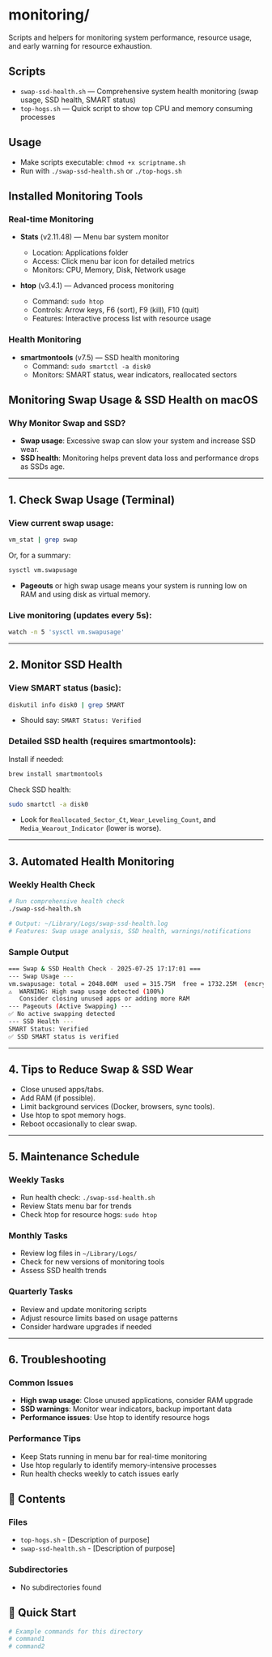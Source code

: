 # monitoring/

Scripts and helpers for monitoring system performance, resource usage, and early warning for resource exhaustion.

## Scripts
- `swap-ssd-health.sh` — Comprehensive system health monitoring (swap usage, SSD health, SMART status)
- `top-hogs.sh` — Quick script to show top CPU and memory consuming processes

## Usage
- Make scripts executable: `chmod +x scriptname.sh`
- Run with `./swap-ssd-health.sh` or `./top-hogs.sh`

## Installed Monitoring Tools

### Real-time Monitoring
- **Stats** (v2.11.48) — Menu bar system monitor
  - Location: Applications folder
  - Access: Click menu bar icon for detailed metrics
  - Monitors: CPU, Memory, Disk, Network usage

- **htop** (v3.4.1) — Advanced process monitoring
  - Command: `sudo htop`
  - Controls: Arrow keys, F6 (sort), F9 (kill), F10 (quit)
  - Features: Interactive process list with resource usage

### Health Monitoring
- **smartmontools** (v7.5) — SSD health monitoring
  - Command: `sudo smartctl -a disk0`
  - Monitors: SMART status, wear indicators, reallocated sectors

## Monitoring Swap Usage & SSD Health on macOS

### Why Monitor Swap and SSD?
- **Swap usage**: Excessive swap can slow your system and increase SSD wear.
- **SSD health**: Monitoring helps prevent data loss and performance drops as SSDs age.

---

## 1. Check Swap Usage (Terminal)

### View current swap usage:
```sh
vm_stat | grep swap
```
Or, for a summary:
```sh
sysctl vm.swapusage
```

- **Pageouts** or high swap usage means your system is running low on RAM and using disk as virtual memory.

### Live monitoring (updates every 5s):
```sh
watch -n 5 'sysctl vm.swapusage'
```

---

## 2. Monitor SSD Health

### View SMART status (basic):
```sh
diskutil info disk0 | grep SMART
```
- Should say: `SMART Status: Verified`

### Detailed SSD health (requires smartmontools):
Install if needed:
```sh
brew install smartmontools
```
Check SSD health:
```sh
sudo smartctl -a disk0
```
- Look for `Reallocated_Sector_Ct`, `Wear_Leveling_Count`, and `Media_Wearout_Indicator` (lower is worse).

---

## 3. Automated Health Monitoring

### Weekly Health Check
```bash
# Run comprehensive health check
./swap-ssd-health.sh

# Output: ~/Library/Logs/swap-ssd-health.log
# Features: Swap usage analysis, SSD health, warnings/notifications
```

### Sample Output
```bash
=== Swap & SSD Health Check - 2025-07-25 17:17:01 ===
--- Swap Usage ---
vm.swapusage: total = 2048.00M  used = 315.75M  free = 1732.25M  (encrypted)
⚠️  WARNING: High swap usage detected (100%)
   Consider closing unused apps or adding more RAM
--- Pageouts (Active Swapping) ---
✅ No active swapping detected
--- SSD Health ---
SMART Status: Verified
✅ SSD SMART status is verified
```

---

## 4. Tips to Reduce Swap & SSD Wear
- Close unused apps/tabs.
- Add RAM (if possible).
- Limit background services (Docker, browsers, sync tools).
- Use htop to spot memory hogs.
- Reboot occasionally to clear swap.

---

## 5. Maintenance Schedule

### Weekly Tasks
- Run health check: `./swap-ssd-health.sh`
- Review Stats menu bar for trends
- Check htop for resource hogs: `sudo htop`

### Monthly Tasks
- Review log files in `~/Library/Logs/`
- Check for new versions of monitoring tools
- Assess SSD health trends

### Quarterly Tasks
- Review and update monitoring scripts
- Adjust resource limits based on usage patterns
- Consider hardware upgrades if needed

---

## 6. Troubleshooting

### Common Issues
- **High swap usage**: Close unused applications, consider RAM upgrade
- **SSD warnings**: Monitor wear indicators, backup important data
- **Performance issues**: Use htop to identify resource hogs

### Performance Tips
- Keep Stats running in menu bar for real-time monitoring
- Use htop regularly to identify memory-intensive processes
- Run health checks weekly to catch issues early 
## 📁 Contents

### **Files**
- `top-hogs.sh` - [Description of purpose]
- `swap-ssd-health.sh` - [Description of purpose]

### **Subdirectories**
- No subdirectories found

## 🚀 Quick Start

```bash
# Example commands for this directory
# command1
# command2
```

